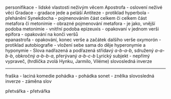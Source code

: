personifikace - lidské vlastosti neživým věcem
Apostrofa - oslovení neživé věci
Gradace - gradace jede a peláší
Antiteze - protiklad
hyperbola - přehánění
Synekdocha - pojmenováním část celkem či celkem část
metafora či metonimie - obrazné pojmenování
metafora - je jako, vnější podoba
metonimie - vnitřní podoba
epizeuxis - opakovaní v jednom verši 
epifora - opakování na konči veršů  
epanastrofa - opakování, konec verše a začátek dalšího verše
oxymorón - protiklad
autobiografie - vložení sebe sama do děje
hyperonymie a hyponymie - Slova nadřazená a podřazená
střídavý _a-b-a-b_, sdružený _a-a-b-b_, obkročný _a-b-b-a_, přerývaný _a-b-c-b_
Lyrický subjekt - nepřímý vypraveč, (hrdlička zvolá Hynku, Jarmilo, Viléme)
slovosledná inverze

---

fraška - laciná komedie
pohádka - pohádka
sonet - znělka
slovosledná inverze - záměna slov

přetvářka  - přetvářka